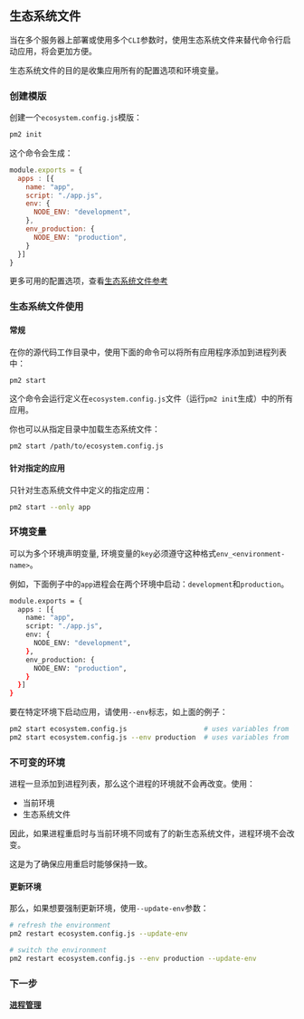 ## 生态系统文件

当在多个服务器上部署或使用多个`CLI`参数时，使用生态系统文件来替代命令行启动应用，将会更加方便。

生态系统文件的目的是收集应用所有的配置选项和环境变量。

### 创建模版
创建一个`ecosystem.config.js`模版：
```bash
pm2 init
```

这个命令会生成：
```javascript
module.exports = {
  apps : [{
    name: "app",
    script: "./app.js",
    env: {
      NODE_ENV: "development",
    },
    env_production: {
      NODE_ENV: "production",
    }
  }]
}
```

更多可用的配置选项，查看[生态系统文件参考](../reference/ecosystem_file.md)

### 生态系统文件使用
#### 常规
在你的源代码工作目录中，使用下面的命令可以将所有应用程序添加到进程列表中：
```bash
pm2 start
```

这个命令会运行定义在`ecosystem.config.js`文件（运行`pm2 init`生成）中的所有应用。

你也可以从指定目录中加载生态系统文件：
```bash
pm2 start /path/to/ecosystem.config.js
```

#### 针对指定的应用
只针对生态系统文件中定义的指定应用：
```bash
pm2 start --only app
```
### 环境变量
可以为多个环境声明变量, 环境变量的`key`必须遵守这种格式`env_<environment-name>`。

例如，下面例子中的`app`进程会在两个环境中启动：`development`和`production`。

```bash
module.exports = {
  apps : [{
    name: "app",
    script: "./app.js",
    env: {
      NODE_ENV: "development",
    },
    env_production: {
      NODE_ENV: "production",
    }
  }]
}
```
要在特定环境下启动应用，请使用`--env`标志，如上面的例子：
```bash
pm2 start ecosystem.config.js                   # uses variables from `env`
pm2 start ecosystem.config.js --env production  # uses variables from `env_production`
```

### 不可变的环境
进程一旦添加到进程列表，那么这个进程的环境就不会再改变。使用：
- 当前环境
- 生态系统文件

因此，如果进程重启时与当前环境不同或有了的新生态系统文件，进程环境不会改变。

这是为了确保应用重启时能够保持一致。

#### 更新环境
那么，如果想要强制更新环境，使用`--update-env`参数：
```bash
# refresh the environment
pm2 restart ecosystem.config.js --update-env

# switch the environment
pm2 restart ecosystem.config.js --env production --update-env
```

### 下一步

**[进程管理](process_management.md)**